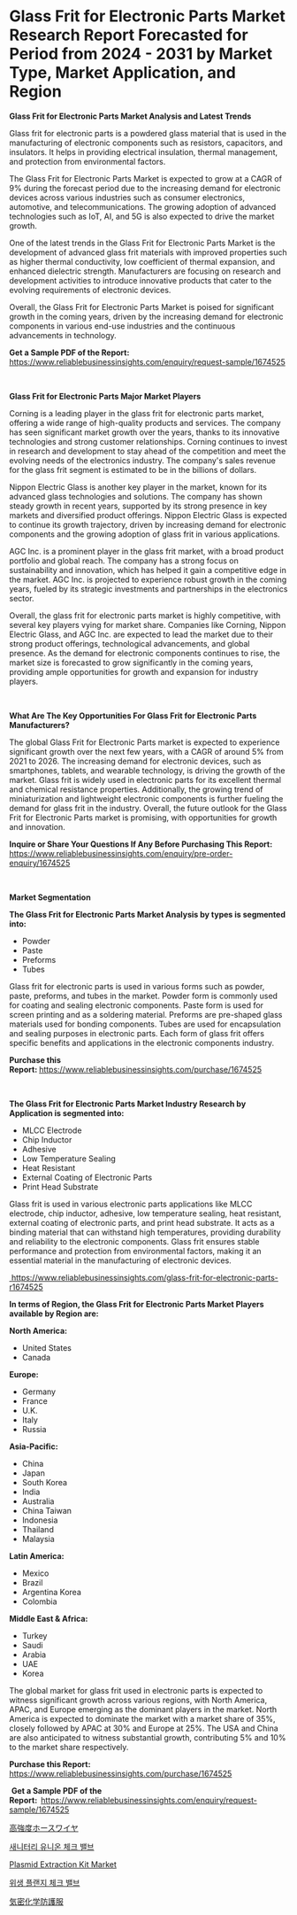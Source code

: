 <p><h1>Glass Frit for Electronic Parts Market Research Report Forecasted for Period from 2024 -  2031 by Market Type, Market Application, and Region</h1></p><p><strong>Glass Frit for Electronic Parts Market Analysis and Latest Trends</strong></p>
<p><p>Glass frit for electronic parts is a powdered glass material that is used in the manufacturing of electronic components such as resistors, capacitors, and insulators. It helps in providing electrical insulation, thermal management, and protection from environmental factors.</p><p>The Glass Frit for Electronic Parts Market is expected to grow at a CAGR of 9% during the forecast period due to the increasing demand for electronic devices across various industries such as consumer electronics, automotive, and telecommunications. The growing adoption of advanced technologies such as IoT, AI, and 5G is also expected to drive the market growth.</p><p>One of the latest trends in the Glass Frit for Electronic Parts Market is the development of advanced glass frit materials with improved properties such as higher thermal conductivity, low coefficient of thermal expansion, and enhanced dielectric strength. Manufacturers are focusing on research and development activities to introduce innovative products that cater to the evolving requirements of electronic devices.</p><p>Overall, the Glass Frit for Electronic Parts Market is poised for significant growth in the coming years, driven by the increasing demand for electronic components in various end-use industries and the continuous advancements in technology.</p></p>
<p><strong>Get a Sample PDF of the Report:&nbsp;</strong> <a href="https://www.reliablebusinessinsights.com/enquiry/request-sample/1674525">https://www.reliablebusinessinsights.com/enquiry/request-sample/1674525</a></p>
<p>&nbsp;</p>
<p><strong>Glass Frit for Electronic Parts Major Market Players</strong></p>
<p><p>Corning is a leading player in the glass frit for electronic parts market, offering a wide range of high-quality products and services. The company has seen significant market growth over the years, thanks to its innovative technologies and strong customer relationships. Corning continues to invest in research and development to stay ahead of the competition and meet the evolving needs of the electronics industry. The company's sales revenue for the glass frit segment is estimated to be in the billions of dollars.</p><p>Nippon Electric Glass is another key player in the market, known for its advanced glass technologies and solutions. The company has shown steady growth in recent years, supported by its strong presence in key markets and diversified product offerings. Nippon Electric Glass is expected to continue its growth trajectory, driven by increasing demand for electronic components and the growing adoption of glass frit in various applications.</p><p>AGC Inc. is a prominent player in the glass frit market, with a broad product portfolio and global reach. The company has a strong focus on sustainability and innovation, which has helped it gain a competitive edge in the market. AGC Inc. is projected to experience robust growth in the coming years, fueled by its strategic investments and partnerships in the electronics sector.</p><p>Overall, the glass frit for electronic parts market is highly competitive, with several key players vying for market share. Companies like Corning, Nippon Electric Glass, and AGC Inc. are expected to lead the market due to their strong product offerings, technological advancements, and global presence. As the demand for electronic components continues to rise, the market size is forecasted to grow significantly in the coming years, providing ample opportunities for growth and expansion for industry players.</p></p>
<p>&nbsp;</p>
<p><strong>What Are The Key Opportunities For Glass Frit for Electronic Parts Manufacturers?</strong></p>
<p><p>The global Glass Frit for Electronic Parts market is expected to experience significant growth over the next few years, with a CAGR of around 5% from 2021 to 2026. The increasing demand for electronic devices, such as smartphones, tablets, and wearable technology, is driving the growth of the market. Glass frit is widely used in electronic parts for its excellent thermal and chemical resistance properties. Additionally, the growing trend of miniaturization and lightweight electronic components is further fueling the demand for glass frit in the industry. Overall, the future outlook for the Glass Frit for Electronic Parts market is promising, with opportunities for growth and innovation.</p></p>
<p><strong>Inquire or Share Your Questions If Any Before Purchasing This Report:</strong> <a href="https://www.reliablebusinessinsights.com/enquiry/pre-order-enquiry/1674525">https://www.reliablebusinessinsights.com/enquiry/pre-order-enquiry/1674525</a></p>
<p>&nbsp;</p>
<p><strong>Market Segmentation</strong></p>
<p><strong>The Glass Frit for Electronic Parts Market Analysis by types is segmented into:</strong></p>
<p><ul><li>Powder</li><li>Paste</li><li>Preforms</li><li>Tubes</li></ul></p>
<p><p>Glass frit for electronic parts is used in various forms such as powder, paste, preforms, and tubes in the market. Powder form is commonly used for coating and sealing electronic components. Paste form is used for screen printing and as a soldering material. Preforms are pre-shaped glass materials used for bonding components. Tubes are used for encapsulation and sealing purposes in electronic parts. Each form of glass frit offers specific benefits and applications in the electronic components industry.</p></p>
<p><strong>Purchase this Report:&nbsp;</strong><a href="https://www.reliablebusinessinsights.com/purchase/1674525">https://www.reliablebusinessinsights.com/purchase/1674525</a></p>
<p>&nbsp;</p>
<p><strong>The Glass Frit for Electronic Parts Market Industry Research by Application is segmented into:</strong></p>
<p><ul><li>MLCC Electrode</li><li>Chip Inductor</li><li>Adhesive</li><li>Low Temperature Sealing</li><li>Heat Resistant</li><li>External Coating of Electronic Parts</li><li>Print Head Substrate</li></ul></p>
<p><p>Glass frit is used in various electronic parts applications like MLCC electrode, chip inductor, adhesive, low temperature sealing, heat resistant, external coating of electronic parts, and print head substrate. It acts as a binding material that can withstand high temperatures, providing durability and reliability to the electronic components. Glass frit ensures stable performance and protection from environmental factors, making it an essential material in the manufacturing of electronic devices.</p></p>
<p><a href="https://www.reliablebusinessinsights.com/glass-frit-for-electronic-parts-r1674525">&nbsp;https://www.reliablebusinessinsights.com/glass-frit-for-electronic-parts-r1674525</a></p>
<p><strong>In terms of Region, the Glass Frit for Electronic Parts Market Players available by Region are:</strong></p>
<p>
    <p> <strong> North America: </strong>
        <ul>
            <li>United States</li>
            <li>Canada</li>
        </ul>
        </p> 
    <p> <strong> Europe: </strong>
        <ul>
            <li>Germany</li>
            <li>France</li>
            <li>U.K.</li>
            <li>Italy</li>
            <li>Russia</li>
        </ul>
        </p> 
    <p> <strong> Asia-Pacific: </strong>
        <ul>
            <li>China</li>
            <li>Japan</li>
            <li>South Korea</li>
            <li>India</li>
            <li>Australia</li>
            <li>China Taiwan</li>
            <li>Indonesia</li>
            <li>Thailand</li>
            <li>Malaysia</li>
        </ul>
        </p> 
    <p> <strong> Latin America: </strong>
        <ul>
            <li>Mexico</li>
            <li>Brazil</li>
            <li>Argentina Korea</li>
            <li>Colombia</li>
        </ul>
        </p> 
    <p> <strong> Middle East & Africa: </strong>
        <ul>
            <li>Turkey</li>
            <li>Saudi</li>
            <li>Arabia</li>
            <li>UAE</li>
            <li>Korea</li>
        </ul>
    </p>
    </p>
<p><p>The global market for glass frit used in electronic parts is expected to witness significant growth across various regions, with North America, APAC, and Europe emerging as the dominant players in the market. North America is expected to dominate the market with a market share of 35%, closely followed by APAC at 30% and Europe at 25%. The USA and China are also anticipated to witness substantial growth, contributing 5% and 10% to the market share respectively.</p></p>
<p><strong>Purchase this Report: </strong><a href="https://www.reliablebusinessinsights.com/purchase/1674525">https://www.reliablebusinessinsights.com/purchase/1674525</a></p>
<p>&nbsp;<strong>Get a Sample PDF of the Report:&nbsp;&nbsp;</strong><a href="https://www.reliablebusinessinsights.com/enquiry/request-sample/1674525">https://www.reliablebusinessinsights.com/enquiry/request-sample/1674525</a></p>
<p><strong></strong></p>
<p><p><a href="https://github.com/SimeonBode1/Market-Research-Report-List-1/blob/main/5921007107028.md">高強度ホースワイヤ</a></p><p><a href="https://github.com/KellyLyncyh543964/Market-Research-Report-List-2/blob/main/3153125100960.md">새니터리 유니온 체크 밸브</a></p><p><a href="https://github.com/ruddyyedelwadw/Market-Research-Report-List-2/blob/main/plasmid-extraction-kit-market.md">Plasmid Extraction Kit Market</a></p><p><a href="https://github.com/rcabello548/Market-Research-Report-List-1/blob/main/5721284100961.md">위생 플랜지 체크 밸브</a></p><p><a href="https://github.com/leigh4852023/Market-Research-Report-List-1/blob/main/4999846107027.md">気密化学防護服</a></p></p>